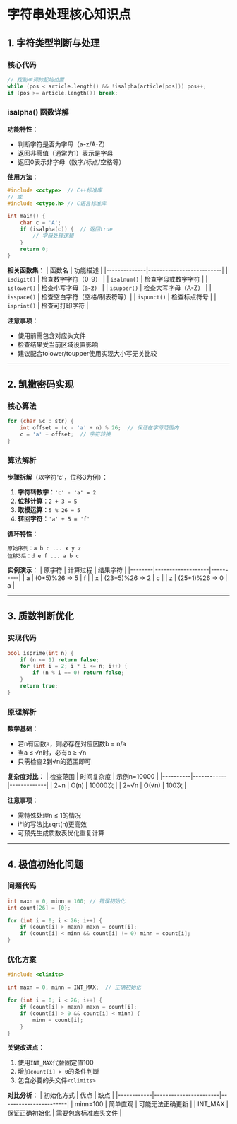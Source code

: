 # 字符串处理核心知识点

## 1. 字符类型判断与处理

### 核心代码
```cpp
// 找到单词的起始位置
while (pos < article.length() && !isalpha(article[pos])) pos++;
if (pos >= article.length()) break;
```

### isalpha() 函数详解
**功能特性**：
- 判断字符是否为字母（a-z/A-Z）
- 返回非零值（通常为1）表示是字母
- 返回0表示非字母（数字/标点/空格等）

**使用方法**：
```cpp
#include <cctype>  // C++标准库
// 或
#include <ctype.h> // C语言标准库

int main() {
    char c = 'A';
    if (isalpha(c)) {  // 返回true
        // 字母处理逻辑
    }
    return 0;
}
```

**相关函数集**：
| 函数名       | 功能描述                   |
|--------------|--------------------------|
| `isdigit()`  | 检查数字字符（0-9）        |
| `isalnum()`  | 检查字母或数字字符         |
| `islower()`  | 检查小写字母（a-z）        |
| `isupper()`  | 检查大写字母（A-Z）        |
| `isspace()`  | 检查空白字符（空格/制表符等）|
| `ispunct()`  | 检查标点符号               |
| `isprint()`  | 检查可打印字符             |

**注意事项**：
- 使用前需包含对应头文件
- 检查结果受当前区域设置影响
- 建议配合tolower/toupper使用实现大小写无关比较

---

## 2. 凯撒密码实现

### 核心算法
```cpp
for (char &c : str) {
    int offset = (c - 'a' + n) % 26;  // 保证在字母范围内
    c = 'a' + offset;  // 字符转换
}
```

### 算法解析
**步骤拆解**（以字符'c'，位移3为例）：
1. **字符转数字**：`'c' - 'a' = 2`
2. **位移计算**：`2 + 3 = 5`
3. **取模运算**：`5 % 26 = 5`
4. **转回字符**：`'a' + 5 = 'f'`

**循环特性**：
```
原始序列：a b c ... x y z
位移3后：d e f ... a b c
```

**实例演示**：
| 原字符 | 计算过程          | 结果字符 |
|--------|-------------------|----------|
| a      | (0+5)%26 → 5      | f        |
| x      | (23+5)%26 → 2     | c        |
| z      | (25+1)%26 → 0     | a        |

---

## 3. 质数判断优化

### 实现代码
```cpp
bool isprime(int n) {
    if (n <= 1) return false;
    for (int i = 2; i * i <= n; i++) {
        if (n % i == 0) return false;
    }
    return true;
}
```

### 原理解析
**数学基础**：
- 若n有因数a，则必存在对应因数b = n/a
- 当a ≤ √n时，必有b ≥ √n
- 只需检查2到√n的范围即可

**复杂度对比**：
| 检查范围  | 时间复杂度 | 示例n=10000 |
|----------|------------|-------------|
| 2~n      | O(n)       | 10000次     |
| 2~√n     | O(√n)      | 100次       |

**注意事项**：
- 需特殊处理n ≤ 1的情况
- i*i的写法比sqrt(n)更高效
- 可预先生成质数表优化重复计算

---

## 4. 极值初始化问题

### 问题代码
```cpp
int maxn = 0, minn = 100; // 错误初始化
int count[26] = {0};

for (int i = 0; i < 26; i++) {
    if (count[i] > maxn) maxn = count[i];
    if (count[i] < minn && count[i] != 0) minn = count[i];
}
```

### 优化方案
```cpp
#include <climits>

int maxn = 0, minn = INT_MAX;  // 正确初始化

for (int i = 0; i < 26; i++) {
    if (count[i] > maxn) maxn = count[i];
    if (count[i] > 0 && count[i] < minn) {
        minn = count[i];
    }
}
```

**关键改进点**：
1. 使用`INT_MAX`代替固定值100
2. 增加`count[i] > 0`的条件判断
3. 包含必要的头文件`<climits>`

**对比分析**：
| 初始化方式 | 优点                  | 缺点                  |
|------------|-----------------------|-----------------------|
| minn=100   | 简单直观              | 可能无法正确更新      |
| INT_MAX    | 保证正确初始化        | 需要包含标准库头文件  |
